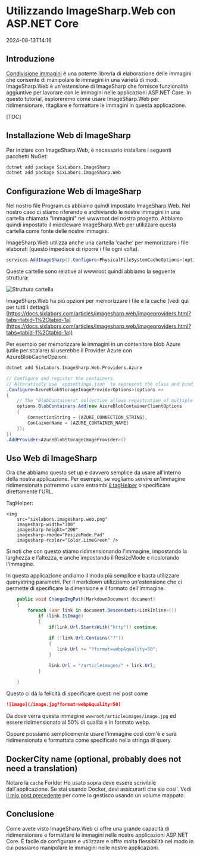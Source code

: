 # Utilizzando ImageSharp.Web con ASP.NET Core

<datetime class="hidden">2024-08-13T14:16</datetime>

<!--category-- ASP.NET, ImageSharp -->
## Introduzione

[Condivisione immagini](https://docs.sixlabors.com/index.html) è una potente libreria di elaborazione delle immagini che consente di manipolare le immagini in una varietà di modi. ImageSharp.Web è un'estensione di ImageSharp che fornisce funzionalità aggiuntive per lavorare con le immagini nelle applicazioni ASP.NET Core. In questo tutorial, esploreremo come usare ImageSharp.Web per ridimensionare, ritagliare e formattare le immagini in questa applicazione.

[TOC]

## Installazione Web di ImageSharp

Per iniziare con ImageSharp.Web, è necessario installare i seguenti pacchetti NuGet:

```bash
dotnet add package SixLabors.ImageSharp
dotnet add package SixLabors.ImageSharp.Web
```

## Configurazione Web di ImageSharp

Nel nostro file Program.cs abbiamo quindi impostato ImageSharp.Web. Nel nostro caso ci stiamo riferendo e archiviando le nostre immagini in una cartella chiamata "immagini" nel wwwroot del nostro progetto. Abbiamo quindi impostato il middleware ImageSharp.Web per utilizzare questa cartella come fonte delle nostre immagini.

ImageSharp.Web utilizza anche una cartella 'cache' per memorizzare i file elaborati (questo impedisce di riporre i file ogni volta).

```csharp
services.AddImageSharp().Configure<PhysicalFileSystemCacheOptions>(options => options.CacheFolder = "cache");
```

Queste cartelle sono relative al wwwroot quindi abbiamo la seguente struttura:

![Struttura cartella](/cachefolder.png)

ImageSharp.Web ha più opzioni per memorizzare i file e la cache (vedi qui per tutti i dettagli: [https://docs.sixlabors.com/articles/imagesharp.web/imageproviders.html?tabs=tabid-1%2Ctabid-1a](https://docs.sixlabors.com/articles/imagesharp.web/imageproviders.html?tabs=tabid-1%2Ctabid-1a))

Per esempio per memorizzare le immagini in un contenitore blob Azure (utile per scalare) si userebbe il Provider Azure con AzureBlobCacheOpzioni:

```bash
dotnet add SixLabors.ImageSharp.Web.Providers.Azure
```

```csharp
// Configure and register the containers.  
// Alteratively use `appsettings.json` to represent the class and bind those settings.
.Configure<AzureBlobStorageImageProviderOptions>(options =>
{
    // The "BlobContainers" collection allows registration of multiple containers.
    options.BlobContainers.Add(new AzureBlobContainerClientOptions
    {
        ConnectionString = {AZURE_CONNECTION_STRING},
        ContainerName = {AZURE_CONTAINER_NAME}
    });
})
.AddProvider<AzureBlobStorageImageProvider>()
```

## Uso Web di ImageSharp

Ora che abbiamo questo set up è davvero semplice da usare all'interno della nostra applicazione. Per esempio, se vogliamo servire un'immagine ridimensionata potremmo usare entrambi [il tagHelper](https://sixlabors.com/posts/announcing-imagesharp-web-300/#imagetaghelper) o specificare direttamente l'URL.

TagHelper:

```razor
<img
    src="sixlabors.imagesharp.web.png"
    imagesharp-width="300"
    imagesharp-height="200"
    imagesharp-rmode="ResizeMode.Pad"
    imagesharp-rcolor="Color.LimeGreen" />

```

Si noti che con questo stiamo ridimensionando l'immagine, impostando la larghezza e l'altezza, e anche impostando il ResizeMode e ricolorando l'immagine.

In questa applicazione andiamo il modo più semplice e basta utilizzare querystring parametri. Per il markdown utilizziamo un'estensione che ci permette di specificare la dimensione e il formato dell'immagine.

```csharp
    public void ChangeImgPath(MarkdownDocument document)
    {
        foreach (var link in document.Descendants<LinkInline>())
            if (link.IsImage)
            {
                if(link.Url.StartsWith("http")) continue;
                
                if (!link.Url.Contains("?"))
                {
                   link.Url += "?format=webp&quality=50";
                }

                link.Url = "/articleimages/" + link.Url;
            }
               
    }
```

Questo ci dà la felicità di specificare questi nei post come

```markdown
![image](/image.jpg?format=webp&quality=50)
```

Da dove verrà questa immagine `wwwroot/articleimages/image.jpg` ed essere ridimensionato al 50% di qualità e in formato webp.

Oppure possiamo semplicemente usare l'immagine così com'è e sarà ridimensionata e formattata come specificato nella stringa di query.

## DockerCity name (optional, probably does not need a translation)

Notare la `cache` Forlder Ho usato sopra deve essere scrivibile dall'applicazione. Se stai usando Docker, devi assicurarti che sia cosi'.
Vedi [il mio post precedente](/blog/imagesharpwithdocker) per come lo gestisco usando un volume mappato.

## Conclusione

Come avete visto ImageSharp.Web ci offre una grande capacità di ridimensionare e formattare le immagini nelle nostre applicazioni ASP.NET Core. È facile da configurare e utilizzare e offre molta flessibilità nel modo in cui possiamo manipolare le immagini nelle nostre applicazioni.